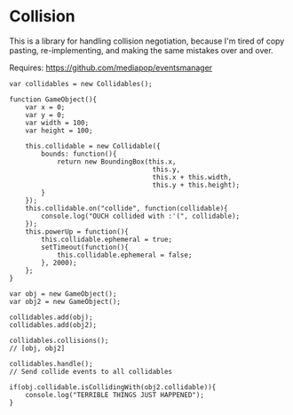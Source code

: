 # Collision

This is a library for handling collision negotiation, because I'm tired
of copy pasting, re-implementing, and making the same mistakes over and over.

Requires: https://github.com/mediapop/eventsmanager

    var collidables = new Collidables();

    function GameObject(){
        var x = 0;
        var y = 0;
        var width = 100;
        var height = 100;

        this.collidable = new Collidable({
            bounds: function(){
                return new BoundingBox(this.x,
                                        this.y,
                                        this.x + this.width,
                                        this.y + this.height);
            }
        });
        this.collidable.on("collide", function(collidable){
            console.log("OUCH collided with :'(", collidable);
        });
        this.powerUp = function(){
            this.collidable.ephemeral = true;
            setTimeout(function(){
                this.collidable.ephemeral = false;
            }, 2000);
        };
    }

    var obj = new GameObject();
    var obj2 = new GameObject();

    collidables.add(obj);
    collidables.add(obj2);

    collidables.collisions();
    // [obj, obj2]

    collidables.handle();
    // Send collide events to all collidables

    if(obj.collidable.isCollidingWith(obj2.collidable)){
        console.log("TERRIBLE THINGS JUST HAPPENED");
    }
